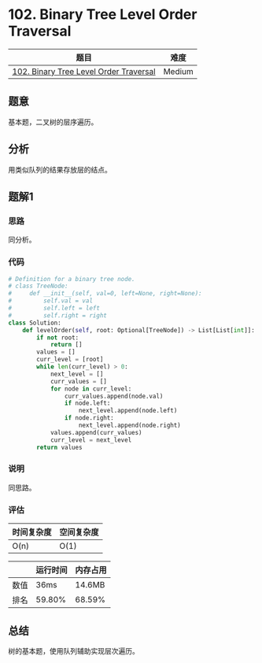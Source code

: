 # 102. Binary Tree Level Order Traversal

| 题目 | 难度 |
| ---- | ---- |
| [102. Binary Tree Level Order Traversal](https://leetcode.com/problems/binary-tree-level-order-traversal/) | Medium |

## 题意

基本题，二叉树的层序遍历。

## 分析

用类似队列的结果存放层的结点。

## 题解1

### 思路

同分析。

### 代码

```python
# Definition for a binary tree node.
# class TreeNode:
#     def __init__(self, val=0, left=None, right=None):
#         self.val = val
#         self.left = left
#         self.right = right
class Solution:
    def levelOrder(self, root: Optional[TreeNode]) -> List[List[int]]:
        if not root:
            return []
        values = []
        curr_level = [root]
        while len(curr_level) > 0:
            next_level = []
            curr_values = []
            for node in curr_level:
                curr_values.append(node.val)
                if node.left:
                    next_level.append(node.left)
                if node.right:
                    next_level.append(node.right)
            values.append(curr_values)
            curr_level = next_level
        return values
```

### 说明

同思路。

### 评估

| 时间复杂度 | 空间复杂度 |
| ---- | ---- |
| O(n) | O(1) |

| | 运行时间 | 内存占用 |
| ---- | ---- | ---- |
| 数值 | 36ms | 14.6MB |
| 排名 | 59.80% | 68.59% |

## 总结

树的基本题，使用队列辅助实现层次遍历。
